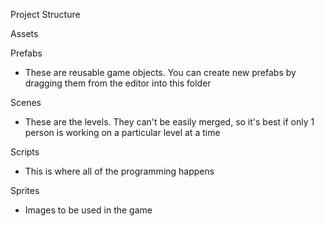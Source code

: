 Project Structure

Assets

Prefabs
* These are reusable game objects. You can create new prefabs by dragging them from the editor into this folder

Scenes
* These are the levels. They can't be easily merged, so it's best if only 1 person is working on a particular level at a time

Scripts
* This is where all of the programming happens

Sprites
* Images to be used in the game